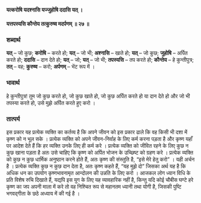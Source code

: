 #### यत्करोषि यदश्नासि यज्जुहोषि ददासि यत् ।
#### यत्तपस्यसि कौन्तेय तत्कुरुष्व मदर्पणम् ॥ २७ ॥

### शब्दार्थ

**यत्** – जो कुछ; **करोषि** – करते हो; **यत्** – जो भी; **अश्नासि** – खाते हो; **यत्** – जो कुछ; **जुहोषि** – अर्पित करते हो; **ददासि** – दान देते हो; **यत्** – जो; **यत्** – जो भी; **तपस्यसि** – तप करते हो; **कौन्तेय** – हे कुन्तीपुत्र; **तत्** – वह; **कुरुष्व** – करो; **अर्पणम्** – भेंट रूप में ।

### भावार्थ

हे कुन्तीपुत्र! तुम जो कुछ करते हो, जो कुछ खाते हो, जो कुछ अर्पित करते हो या दान देते हो और जो भी तपस्या करते हो, उसे मुझे अर्पित करते हुए करो ।

### तात्पर्य

इस प्रकार यह प्रत्येक व्यक्ति का कर्तव्य है कि अपने जीवन को इस प्रकार ढाले कि वह किसी भी दशा में कृष्ण को न भूल सके । प्रत्येक व्यक्ति को अपने जीवन-निर्वाह के लिए कर्म करना पड़ता है और कृष्ण यहाँ पर आदेश देते हैं कि हर व्यक्ति उनके लिए ही कर्म करे । प्रत्येक व्यक्ति को जीवित रहने के लिए कुछ न कुछ खाना पड़ता है अतः उसे चाहिए कि कृष्ण को अर्पित भोजन के उच्छिष्ट को ग्रहण करे । प्रत्येक व्यक्ति को कुछ न कुछ धार्मिक अनुष्ठान करने होते हैं, अतः कृष्ण की संस्तुति है, “इसे मेरे हेतु करो” । यही अर्चन है । प्रत्येक व्यक्ति कुछ न कुछ दान देता है, अतः कृष्ण कहते हैं, “यह मुझे दो” जिसका अर्थ यह है कि अधिक धन का उपयोग कृष्णभावनामृत आन्दोलन की उन्नति के लिए करो । आजकल लोग ध्यान विधि के प्रति विशेष रुचि दिखाते हैं, यद्यपि इस युग के लिए यह व्यावहारिक नहीं है, किन्तु यदि कोई चौबीस घण्टे हरे कृष्ण का जप अपनी माला में करे तो वह निश्चित रूप से महानतम ध्यानी तथा योगी है, जिसकी पुष्टि भगवद्गीता के छठे अध्याय में की गई है ।